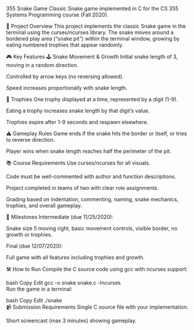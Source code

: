 355 Snake Game
Classic Snake game implemented in C for the CS 355 Systems Programming course (Fall 2020).

🐍 Project Overview
This project implements the classic Snake game in the terminal using the curses/ncurses library. The snake moves around a bordered play area (“snake pit”) within the terminal window, growing by eating numbered trophies that appear randomly.

🎮 Key Features
🕹️ Snake Movement & Growth
Initial snake length of 3, moving in a random direction.

Controlled by arrow keys (no reversing allowed).

Speed increases proportionally with snake length.

🎯 Trophies
One trophy displayed at a time, represented by a digit (1-9).

Eating a trophy increases snake length by that digit’s value.

Trophies expire after 1-9 seconds and respawn elsewhere.

⚠️ Gameplay Rules
Game ends if the snake hits the border or itself, or tries to reverse direction.

Player wins when snake length reaches half the perimeter of the pit.

📚 Course Requirements
Use curses/ncurses for all visuals.

Code must be well-commented with author and function descriptions.

Project completed in teams of two with clear role assignments.

Grading based on indentation, commenting, naming, snake mechanics, trophies, and overall gameplay.

📅 Milestones
Intermediate (due 11/25/2020):

Snake size 5 moving right, basic movement controls, visible border, no growth or trophies.

Final (due 12/07/2020):

Full game with all features including trophies and growth.

🛠️ How to Run
Compile the C source code using gcc with ncurses support:

bash
Copy
Edit
gcc -o snake snake.c -lncurses  
Run the game in a terminal:

bash
Copy
Edit
./snake  
📹 Submission Requirements
Single C source file with your implementation.

Short screencast (max 3 minutes) showing gameplay.
